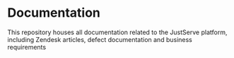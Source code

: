 # Documentation
This repository houses all documentation related to the JustServe platform, including Zendesk articles, defect documentation and business requirements
